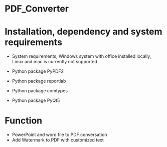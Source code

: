 # PDF_Converter


# Installation, dependency and system requirements 
* System requirements, Windows system with office installed locally, Linux and mac is currently not supported 

* Python package PyPDF2
* Python package reportlab
* Python package comtypes
* Python package PyQt5

# Function 
* PowerPoint and word file to PDF conversation
* Add Watermark to PDF with customized text
